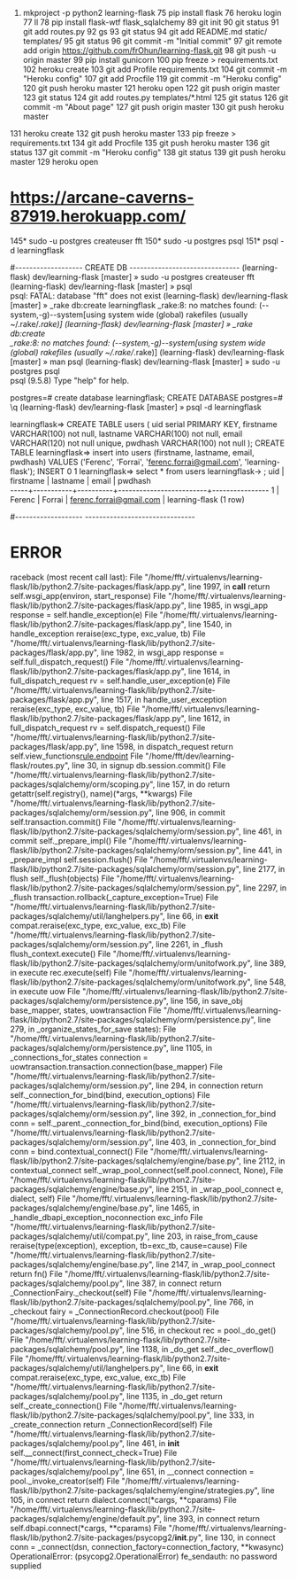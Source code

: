 
1)  mkproject -p python2 learning-flask 
 75  pip install flask
 76  heroku login
 77  ll
 78  pip install flask-wtf flask_sqlalchemy
   89  git init
   90  git status
   91  git add routes.py
   92  gs
   93  git status
   94  git add README.md static/ templates/
   95  git status
   96  git commit -m "Initial commit"
   97  git remote add origin https://github.com/frOhun/learning-flask.git
   98  git push -u origin master
   99  pip install gunicorn
  100  pip freeze > requirements.txt
  102  heroku create 
  103  git add Profile requirements.txt
  104  git commit -m "Heroku config"
  107  git add Procfile
  119  git commit -m "Heroku config"
  120  git push heroku master
  121  heroku open
  122  git push origin master
  123  git status
  124  git add routes.py templates/*.html
  125  git status
  126  git commit -m "About page"
  127  git push origin master
  130  git push heroku master
  
  131  heroku create 
  132  git push heroku master
  133  pip freeze > requirements.txt
  134  git add Procfile
  135  git push heroku master
  136  git status
  137  git commit -m "Heroku config"
  138  git status
  139  git push heroku master
  129  heroku open
  # https://arcane-caverns-87919.herokuapp.com/
  145* sudo -u postgres createuser fft
  150* sudo -u postgres psql
  151* psql -d learningflask

#------------------- CREATE DB -------------------------------
(learning-flask) dev/learning-flask [master] » sudo -u postgres createuser fft        
(learning-flask) dev/learning-flask [master] » psql                           
psql: FATAL:  database "fft" does not exist
(learning-flask) dev/learning-flask [master] » _rake db:create learningflask
_rake:8: no matches found: (--system,-g)--system[using system wide (global) rakefiles (usually ~/.rake/*.rake)]
(learning-flask) dev/learning-flask [master] » _rake db:create              
_rake:8: no matches found: (--system,-g)--system[using system wide (global) rakefiles (usually ~/.rake/*.rake)]
(learning-flask) dev/learning-flask [master] » man psql 
(learning-flask) dev/learning-flask [master] » sudo -u postgres psql          
psql (9.5.8)
Type "help" for help.

postgres=# create database learningflask;
CREATE DATABASE
postgres=# \q
(learning-flask) dev/learning-flask [master] » psql -d learningflask        


learningflask=> CREATE TABLE users (
uid serial PRIMARY KEY,
firstname VARCHAR(100) not null,
lastname VARCHAR(100) not null,
email VARCHAR(120) not null unique,
pwdhash VARCHAR(100) not null
);
CREATE TABLE
learningflask=> insert into users (firstname, lastname, email, pwdhash) VALUES ('Ferenc', 'Forrai', 'ferenc.forrai@gmail.com', 'learning-flask');
INSERT 0 1
learningflask=> select * from users
learningflask-> ;
 uid | firstname | lastname |          email          |    pwdhash     
-----+-----------+----------+-------------------------+----------------
   1 | Ferenc    | Forrai   | ferenc.forrai@gmail.com | learning-flask
(1 row)

#-------------------  -------------------------------


# ERROR

raceback (most recent call last):
  File "/home/fft/.virtualenvs/learning-flask/lib/python2.7/site-packages/flask/app.py", line 1997, in __call__
    return self.wsgi_app(environ, start_response)
  File "/home/fft/.virtualenvs/learning-flask/lib/python2.7/site-packages/flask/app.py", line 1985, in wsgi_app
    response = self.handle_exception(e)
  File "/home/fft/.virtualenvs/learning-flask/lib/python2.7/site-packages/flask/app.py", line 1540, in handle_exception
    reraise(exc_type, exc_value, tb)
  File "/home/fft/.virtualenvs/learning-flask/lib/python2.7/site-packages/flask/app.py", line 1982, in wsgi_app
    response = self.full_dispatch_request()
  File "/home/fft/.virtualenvs/learning-flask/lib/python2.7/site-packages/flask/app.py", line 1614, in full_dispatch_request
    rv = self.handle_user_exception(e)
  File "/home/fft/.virtualenvs/learning-flask/lib/python2.7/site-packages/flask/app.py", line 1517, in handle_user_exception
    reraise(exc_type, exc_value, tb)
  File "/home/fft/.virtualenvs/learning-flask/lib/python2.7/site-packages/flask/app.py", line 1612, in full_dispatch_request
    rv = self.dispatch_request()
  File "/home/fft/.virtualenvs/learning-flask/lib/python2.7/site-packages/flask/app.py", line 1598, in dispatch_request
    return self.view_functions[rule.endpoint](**req.view_args)
  File "/home/fft/dev/learning-flask/routes.py", line 30, in signup
    db.session.commit()
  File "/home/fft/.virtualenvs/learning-flask/lib/python2.7/site-packages/sqlalchemy/orm/scoping.py", line 157, in do
    return getattr(self.registry(), name)(*args, **kwargs)
  File "/home/fft/.virtualenvs/learning-flask/lib/python2.7/site-packages/sqlalchemy/orm/session.py", line 906, in commit
    self.transaction.commit()
  File "/home/fft/.virtualenvs/learning-flask/lib/python2.7/site-packages/sqlalchemy/orm/session.py", line 461, in commit
    self._prepare_impl()
  File "/home/fft/.virtualenvs/learning-flask/lib/python2.7/site-packages/sqlalchemy/orm/session.py", line 441, in _prepare_impl
    self.session.flush()
  File "/home/fft/.virtualenvs/learning-flask/lib/python2.7/site-packages/sqlalchemy/orm/session.py", line 2177, in flush
    self._flush(objects)
  File "/home/fft/.virtualenvs/learning-flask/lib/python2.7/site-packages/sqlalchemy/orm/session.py", line 2297, in _flush
    transaction.rollback(_capture_exception=True)
  File "/home/fft/.virtualenvs/learning-flask/lib/python2.7/site-packages/sqlalchemy/util/langhelpers.py", line 66, in __exit__
    compat.reraise(exc_type, exc_value, exc_tb)
  File "/home/fft/.virtualenvs/learning-flask/lib/python2.7/site-packages/sqlalchemy/orm/session.py", line 2261, in _flush
    flush_context.execute()
  File "/home/fft/.virtualenvs/learning-flask/lib/python2.7/site-packages/sqlalchemy/orm/unitofwork.py", line 389, in execute
    rec.execute(self)
  File "/home/fft/.virtualenvs/learning-flask/lib/python2.7/site-packages/sqlalchemy/orm/unitofwork.py", line 548, in execute
    uow
  File "/home/fft/.virtualenvs/learning-flask/lib/python2.7/site-packages/sqlalchemy/orm/persistence.py", line 156, in save_obj
    base_mapper, states, uowtransaction
  File "/home/fft/.virtualenvs/learning-flask/lib/python2.7/site-packages/sqlalchemy/orm/persistence.py", line 279, in _organize_states_for_save
    states):
  File "/home/fft/.virtualenvs/learning-flask/lib/python2.7/site-packages/sqlalchemy/orm/persistence.py", line 1105, in _connections_for_states
    connection = uowtransaction.transaction.connection(base_mapper)
  File "/home/fft/.virtualenvs/learning-flask/lib/python2.7/site-packages/sqlalchemy/orm/session.py", line 294, in connection
    return self._connection_for_bind(bind, execution_options)
  File "/home/fft/.virtualenvs/learning-flask/lib/python2.7/site-packages/sqlalchemy/orm/session.py", line 392, in _connection_for_bind
    conn = self._parent._connection_for_bind(bind, execution_options)
  File "/home/fft/.virtualenvs/learning-flask/lib/python2.7/site-packages/sqlalchemy/orm/session.py", line 403, in _connection_for_bind
    conn = bind.contextual_connect()
  File "/home/fft/.virtualenvs/learning-flask/lib/python2.7/site-packages/sqlalchemy/engine/base.py", line 2112, in contextual_connect
    self._wrap_pool_connect(self.pool.connect, None),
  File "/home/fft/.virtualenvs/learning-flask/lib/python2.7/site-packages/sqlalchemy/engine/base.py", line 2151, in _wrap_pool_connect
    e, dialect, self)
  File "/home/fft/.virtualenvs/learning-flask/lib/python2.7/site-packages/sqlalchemy/engine/base.py", line 1465, in _handle_dbapi_exception_noconnection
    exc_info
  File "/home/fft/.virtualenvs/learning-flask/lib/python2.7/site-packages/sqlalchemy/util/compat.py", line 203, in raise_from_cause
    reraise(type(exception), exception, tb=exc_tb, cause=cause)
  File "/home/fft/.virtualenvs/learning-flask/lib/python2.7/site-packages/sqlalchemy/engine/base.py", line 2147, in _wrap_pool_connect
    return fn()
  File "/home/fft/.virtualenvs/learning-flask/lib/python2.7/site-packages/sqlalchemy/pool.py", line 387, in connect
    return _ConnectionFairy._checkout(self)
  File "/home/fft/.virtualenvs/learning-flask/lib/python2.7/site-packages/sqlalchemy/pool.py", line 766, in _checkout
    fairy = _ConnectionRecord.checkout(pool)
  File "/home/fft/.virtualenvs/learning-flask/lib/python2.7/site-packages/sqlalchemy/pool.py", line 516, in checkout
    rec = pool._do_get()
  File "/home/fft/.virtualenvs/learning-flask/lib/python2.7/site-packages/sqlalchemy/pool.py", line 1138, in _do_get
    self._dec_overflow()
  File "/home/fft/.virtualenvs/learning-flask/lib/python2.7/site-packages/sqlalchemy/util/langhelpers.py", line 66, in __exit__
    compat.reraise(exc_type, exc_value, exc_tb)
  File "/home/fft/.virtualenvs/learning-flask/lib/python2.7/site-packages/sqlalchemy/pool.py", line 1135, in _do_get
    return self._create_connection()
  File "/home/fft/.virtualenvs/learning-flask/lib/python2.7/site-packages/sqlalchemy/pool.py", line 333, in _create_connection
    return _ConnectionRecord(self)
  File "/home/fft/.virtualenvs/learning-flask/lib/python2.7/site-packages/sqlalchemy/pool.py", line 461, in __init__
    self.__connect(first_connect_check=True)
  File "/home/fft/.virtualenvs/learning-flask/lib/python2.7/site-packages/sqlalchemy/pool.py", line 651, in __connect
    connection = pool._invoke_creator(self)
  File "/home/fft/.virtualenvs/learning-flask/lib/python2.7/site-packages/sqlalchemy/engine/strategies.py", line 105, in connect
    return dialect.connect(*cargs, **cparams)
  File "/home/fft/.virtualenvs/learning-flask/lib/python2.7/site-packages/sqlalchemy/engine/default.py", line 393, in connect
    return self.dbapi.connect(*cargs, **cparams)
  File "/home/fft/.virtualenvs/learning-flask/lib/python2.7/site-packages/psycopg2/__init__.py", line 130, in connect
    conn = _connect(dsn, connection_factory=connection_factory, **kwasync)
OperationalError: (psycopg2.OperationalError) fe_sendauth: no password supplied